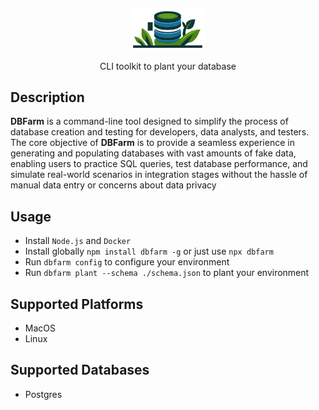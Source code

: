 <p align="center">
  <img src="./.README/logo.png" width="120" alt="DBFarmer" />
</p>

<p align="center">
    CLI toolkit to plant your database
<p align="center">

## Description

**DBFarm** is a command-line tool designed to simplify the process of database creation and testing for developers, data analysts, and testers. The core objective of **DBFarm** is to provide a seamless experience in generating and populating databases with vast amounts of fake data, enabling users to practice SQL queries, test database performance, and simulate real-world scenarios in integration stages without the hassle of manual data entry or concerns about data privacy

## Usage

- Install `Node.js` and `Docker`
- Install globally `npm install dbfarm -g` or just use `npx dbfarm`
- Run `dbfarm config` to configure your environment
- Run `dbfarm plant --schema ./schema.json` to plant your environment

## Supported Platforms

- MacOS
- Linux

## Supported Databases

- Postgres
